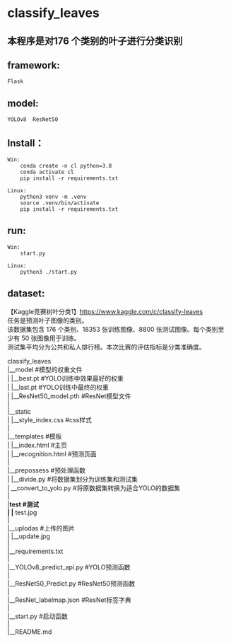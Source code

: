 # classify_leaves  
## 本程序是对176 个类别的叶子进行分类识别  

## framework:  
    Flask  
  
## model:  
    YOLOv8  ResNet50  
  
## Install：
    
    Win:
        conda create -n cl python=3.8
        conda activate cl
        pip install -r requirements.txt

    Linux:
        python3 venv -m .venv
        source .venv/bin/activate
        pip install -r requirements.txt

## run:
    
    Win:
        start.py
    
    Linux:
        python3 ./start.py

## dataset:
【Kaggle竞赛树叶分类1】https://www.kaggle.com/c/classify-leaves  
任务是预测叶子图像的类别。  
该数据集包含 176 个类别、18353 张训练图像、8800 张测试图像。每个类别至少有 50 张图像用于训练。  
测试集平均分为公共和私人排行榜。本次比赛的评估指标是分类准确度。

  

classify_leaves  
 |__model    #模型的权重文件  
 | |__best.pt #YOLO训练中效果最好的权重  
 | |__last.pt #YOLO训练中最终的权重  
 | |__ResNet50_model.pth  #ResNet模型文件  
 |  
 |__static  
 | |__style_index.css    #css样式  
 |  
 |__templates    #模板  
 |  |__index.html   #主页  
 |  |__recognition.html #预测页面  
 |  
 |__prepossess   #预处理函数  
 | |__divide.py  #将数据集划分为训练集和测试集  
 | __convert_to_yolo.py  #将原数据集转换为适合YOLO的数据集  
 |  
 |__test  #测试  
 | |__ test.jpg  
 |  
 |__uplodas  #上传的图片  
 | |__update.jpg  
 |  
 |__requirements.txt  
 |  
 |__YOLOv8_predict_api.py    #YOLO预测函数  
 |  
 |__ResNet50_Predict.py  #ResNet50预测函数  
 |  
 |__ResNet_labelmap.json #ResNet标签字典  
 |  
 |__start.py #启动函数  
 |  
 |__README.md  
    
